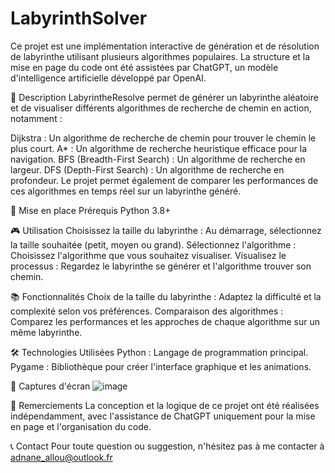 # LabyrinthSolver
Ce projet est une implémentation interactive de génération et de résolution de labyrinthe utilisant plusieurs algorithmes populaires. La structure et la mise en page du code ont été assistées par ChatGPT, un modèle d'intelligence artificielle développé par OpenAI.

📜 Description
LabyrintheResolve permet de générer un labyrinthe aléatoire et de visualiser différents algorithmes de recherche de chemin en action, notamment :

Dijkstra : Un algorithme de recherche de chemin pour trouver le chemin le plus court.
A* : Un algorithme de recherche heuristique efficace pour la navigation.
BFS (Breadth-First Search) : Un algorithme de recherche en largeur.
DFS (Depth-First Search) : Un algorithme de recherche en profondeur.
Le projet permet également de comparer les performances de ces algorithmes en temps réel sur un labyrinthe généré.

🚀 Mise en place
Prérequis
Python 3.8+

🎮 Utilisation
Choisissez la taille du labyrinthe : Au démarrage, sélectionnez la taille souhaitée (petit, moyen ou grand).
Sélectionnez l'algorithme : Choisissez l'algorithme que vous souhaitez visualiser.
Visualisez le processus : Regardez le labyrinthe se générer et l'algorithme trouver son chemin.

📚 Fonctionnalités
Choix de la taille du labyrinthe : Adaptez la difficulté et la complexité selon vos préférences.
Comparaison des algorithmes : Comparez les performances et les approches de chaque algorithme sur un même labyrinthe.

🛠️ Technologies Utilisées
Python : Langage de programmation principal.
Pygame : Bibliothèque pour créer l'interface graphique et les animations.

📸 Captures d'écran
![image](https://github.com/user-attachments/assets/c8a00c2c-39dc-4906-9987-0c157b48ac17)


📄 Remerciements
La conception et la logique de ce projet ont été réalisées indépendamment, avec l'assistance de ChatGPT uniquement pour la mise en page et l'organisation du code.

📞 Contact
Pour toute question ou suggestion, n'hésitez pas à me contacter à adnane_allou@outlook.fr 
